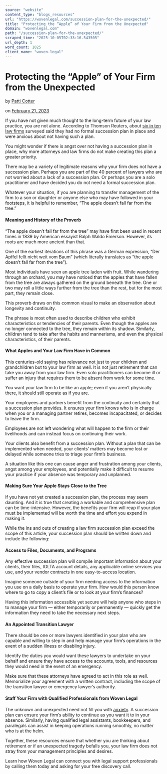 ```yaml
---
source: "website"
content_type: "blogs_resources"
url: "https://wovenlegal.com/succession-plan-for-the-unexpected/"
title: "Protecting the “Apple” of Your Firm from the Unexpected"
domain: "wovenlegal.com"
path: "/succession-plan-for-the-unexpected/"
scraped_time: "2025-10-05T02:33:16.543505"
url_depth: 1
word_count: 1025
client_name: "woven-legal"
---
```


# Protecting the “Apple” of Your Firm from the Unexpected

by [Patti Cotter](https://wovenlegal.com/author/patti-cotter/)

on [February 21, 2023](https://wovenlegal.com/2023/02/21/)

If you have not given much thought to the long-term future of your law practice, you are not alone. According to Thomson Reuters, about [six in ten law firms](https://legal.thomsonreuters.com/blog/thinking-about-a-succession-plan-for-your-law-firm/) surveyed said they had no formal succession plan in place and were anxious about not having such a plan.  

You might wonder if there is angst over not having a succession plan in place, why more attorneys and law firms do not make creating this plan a greater priority.

There may be a variety of legitimate reasons why your firm does not have a succession plan. Perhaps you are part of the 40 percent of lawyers who are not worried about a lack of a succession plan. Or perhaps you are a solo practitioner and have decided you do not need a formal succession plan.

Whatever your situation, if you are planning to transfer management of the firm to a son or daughter or anyone else who may have followed in your footsteps, it is helpful to remember, “The apple doesn’t fall far from the tree.”

#### Meaning and History of the Proverb

“The apple doesn’t fall far from the tree” may have first been used in recent times in 1839 by American essayist Ralph Waldo Emerson. However, its roots are much more ancient than that.  

One of the earliest iterations of this phrase was a German expression, “Der Apffel fellt nicht weit vom Baum” (which literally translates as “the apple doesn’t fall far from the tree”).

Most individuals have seen an apple tree laden with fruit. While wandering through an orchard, you may have noticed that the apples that have fallen from the tree are always gathered on the ground beneath the tree. One or two may roll a little ways further from the tree than the rest, but for the most part, they remain close.

This proverb draws on this common visual to make an observation about longevity and continuity.

The phrase is most often used to describe children who exhibit characteristics or tendencies of their parents. Even though the apples are no longer connected to the tree, they remain within its shadow. Similarly, children tend to take after the habits and mannerisms, and even the physical characteristics, of their parents.

#### What Apples and Your Law Firm Have in Common

This centuries-old saying has relevance not just to your children and grandchildren but to your law firm as well. It is not just retirement that can take you away from your law firm. Even solo practitioners can become ill or suffer an injury that requires them to be absent from work for some time.  

You want your law firm to be like an apple; even if you aren’t physically there, it should still operate as if you are.

Your employees and partners benefit from the continuity and certainty that a succession plan provides. It ensures your firm knows who is in charge when you or a managing partner retires, becomes incapacitated, or decides to leave the firm.  

Employees are not left wondering what will happen to the firm or their livelihoods and can instead focus on continuing their work.

Your clients also benefit from a succession plan. Without a plan that can be implemented when needed, your clients’ matters may become lost or delayed while someone tries to triage your firm’s business.  

A situation like this one can cause anger and frustration among your clients, angst among your employees, and potentially make it difficult to resume your practice if your absence was temporary and unplanned.

#### Making Sure Your Apple Stays Close to the Tree

If you have not yet created a succession plan, the process may seem daunting. And it is true that creating a workable and comprehensive plan can be time-intensive. However, the benefits your firm will reap if your plan must be implemented will be worth the time and effort you expend in making it.

While the ins and outs of creating a law firm succession plan exceed the scope of this article, your succession plan should be written down and include the following:

#### Access to Files, Documents, and Programs

Any effective succession plan will compile important information about your clients, their files, IOLTA account details, any applicable online services you use, and your vendor contracts in one easy-to-access location.  

Imagine someone outside of your firm needing access to the information you use on a daily basis to operate your firm. How would this person know where to go to copy a client’s file or to look at your firm’s finances?  

Having this information accessible yet secure will help anyone who steps in to manage your firm — either temporarily or permanently — quickly get the information they need to take the necessary next steps.

#### An Appointed Transition Lawyer

There should be one or more lawyers identified in your plan who are capable and willing to step in and help manage your firm’s operations in the event of a sudden illness or disabling injury.  

Identify the duties you would want these lawyers to undertake on your behalf and ensure they have access to the accounts, tools, and resources they would need in the event of an emergency.  

Make sure that these attorneys have agreed to act in this role as well. Memorialize your agreement with a written contract, including the scope of the transition lawyer or emergency lawyer’s authority.

#### Staff Your Firm with Qualified Professionals from Woven Legal

The unknown and unexpected need not fill you with [anxiety](https://wovenlegal.com/common-fears-that-attorneys-face/). A succession plan can ensure your firm’s ability to continue as you want it to in your absence. Similarly, having qualified legal assistants, bookkeepers, and paralegals can assist in keeping operations running smoothly, no matter who is at the helm.  

Together, these resources ensure that whether you are thinking about retirement or if an unexpected tragedy befalls you, your law firm does not stray from your management principles and desires.

Learn how Woven Legal can connect you with legal support professionals by calling them today and asking for your free discovery call.